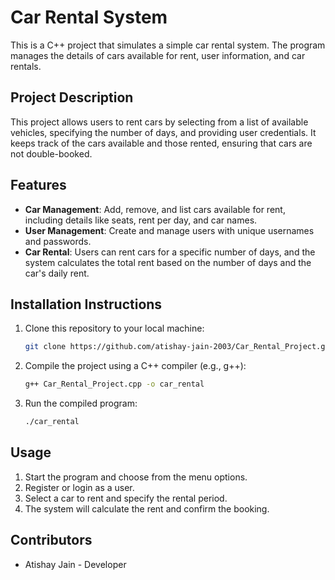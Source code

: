 # Car Rental System

This is a C++ project that simulates a simple car rental system. The program manages the details of cars available for rent, user information, and car rentals.

## Project Description

This project allows users to rent cars by selecting from a list of available vehicles, specifying the number of days, and providing user credentials. It keeps track of the cars available and those rented, ensuring that cars are not double-booked.

## Features

- **Car Management**: Add, remove, and list cars available for rent, including details like seats, rent per day, and car names.
- **User Management**: Create and manage users with unique usernames and passwords.
- **Car Rental**: Users can rent cars for a specific number of days, and the system calculates the total rent based on the number of days and the car's daily rent.

## Installation Instructions

1. Clone this repository to your local machine:
    ```bash
    git clone https://github.com/atishay-jain-2003/Car_Rental_Project.git
    ```
2. Compile the project using a C++ compiler (e.g., g++):
    ```bash
    g++ Car_Rental_Project.cpp -o car_rental
    ```
3. Run the compiled program:
    ```bash
    ./car_rental
    ```

## Usage

1. Start the program and choose from the menu options.
2. Register or login as a user.
3. Select a car to rent and specify the rental period.
4. The system will calculate the rent and confirm the booking.

## Contributors

- Atishay Jain - Developer


